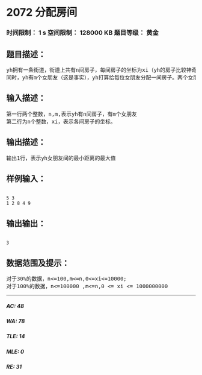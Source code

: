 # 2072 分配房间   
### 时间限制： 1 s     空间限制： 128000 KB     题目等级： 黄金  
## 题目描述：  

<pre>
yh拥有一条街道，街道上共有n间房子，每间房子的坐标为xi（yh的房子比较神奇，可能重叠）。
同时，yh有m个女朋友（这是事实），yh打算给每位女朋友分配一间房子。两个女朋友间的距离相隔越近，她们之间产生冲突的可能就越高。yh想尽可能的减小女朋友间的冲突，于是他打算让他的女朋友间的最小距离最大，你能帮yh找出这个最大值吗？
</pre>
  
  
## 输入描述：  

<pre>
第一行两个整数，n,m,表示yh有n间房子，有m个女朋友
第二行为n个整数，xi，表示各间房子的坐标。
</pre>
  
  
## 输出描述：  

<pre>
输出1行，表示yh女朋友间的最小距离的最大值
</pre>
  
  
## 样例输入：  

<pre><code>
5 3
1 2 8 4 9
</code></pre>
  
  
## 输出输出：  

<pre><code>
3
</code></pre>
  
  
## 数据范围及提示：  

<pre>
对于30%的数据，n<=100,m<=n,0<=xi<=10000;
对于100%的数据，n<=100000 ,m<=n,0 <= xi <= 1000000000
</pre>
  
  
***  

##### AC: 48  
##### WA: 78  
##### TLE: 14  
##### MLE: 0  
##### RE: 31  

